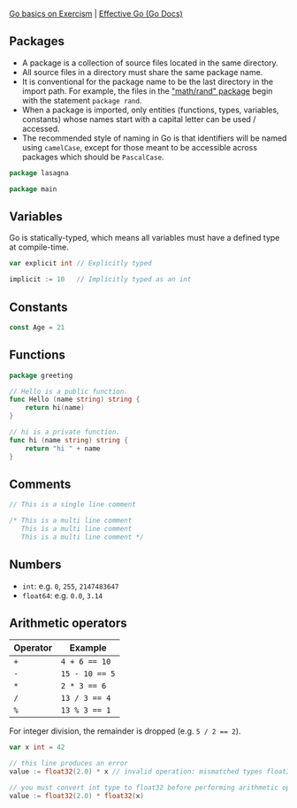[Go basics on Exercism](https://exercism.org/tracks/go/concepts/basics) | [Effective Go (Go Docs)](https://go.dev/doc/effective_go)

## Packages

- A package is a collection of source files located in the same directory.
- All source files in a directory must share the same package name.
- It is conventional for the package name to be the last directory in the import path. For example, the files in the ["math/rand" package](https://golang.org/src/math/rand/) begin with the statement `package rand`. 
- When a package is imported, only entities (functions, types, variables, constants) whose names start with a capital letter can be used / accessed.
- The recommended style of naming in Go is that identifiers will be named using `camelCase`, except for those meant to be accessible across packages which should be `PascalCase`.

```go
package lasagna
```

```go
package main
```

## Variables

Go is statically-typed, which means all variables must have a defined type at compile-time.

```go
var explicit int // Explicitly typed
```

```go
implicit := 10   // Implicitly typed as an int
```

## Constants

```go
const Age = 21
```

## Functions

```go
package greeting

// Hello is a public function.
func Hello (name string) string {
    return hi(name)
}

// hi is a private function.
func hi (name string) string {
    return "hi " + name
}
```

## Comments

```go
// This is a single line comment

/* This is a multi line comment
   This is a multi line comment
   This is a multi line comment */
```

## Numbers

- `int`: e.g. `0`, `255`, `2147483647`
- `float64`: e.g. `0.0`, `3.14`

## Arithmetic operators

| Operator | Example        |
| -------- | -------------- |
| `+`      | `4 + 6 == 10`  |
| `-`      | `15 - 10 == 5` |
| `*`      | `2 * 3 == 6`   |
| `/`      | `13 / 3 == 4`  |
| `%`      | `13 % 3 == 1`  |

For integer division, the remainder is dropped (e.g. `5 / 2 == 2`).

```go
var x int = 42

// this line produces an error
value := float32(2.0) * x // invalid operation: mismatched types float32 and int

// you must convert int type to float32 before performing arithmetic operation
value := float32(2.0) * float32(x)
```
